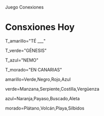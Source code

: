 Juego Conexiones
# Consxiones Hoy #

T_amarillo="TÉ ___"

T_verde="GÉNESIS"

T_azul="NEMO"

T_morado="EN CANARIAS"

amarillo=Verde,Negro,Rojo,Azul

verde=Manzana,Serpiente,Costilla,Vergüenza 

azul=Naranja,Payaso,Buscado,Aleta

morado=Plátano,Volcán,Playa,Silbidos